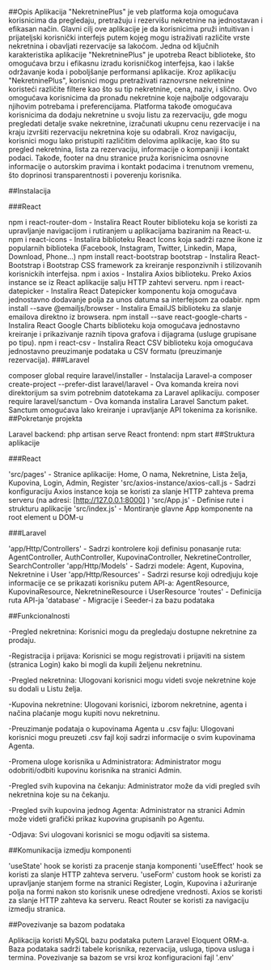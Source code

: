  ##Opis
  Aplikacija "NekretninePlus" je veb platforma koja omogućava korisnicima da pregledaju, pretražuju i rezervišu nekretnine na jednostavan i efikasan način. 
 	Glavni cilj ove aplikacije je da korisnicima pruži intuitivan i prijateljski korisnički interfejs putem kojeg mogu istraživati različite vrste nekretnina i obavljati rezervacije sa lakoćom.
 	Jedna od ključnih karakteristika aplikacije "NekretninePlus" je upotreba React biblioteke, što omogućava brzu i efikasnu izradu korisničkog interfejsa, kao i lakše održavanje koda i poboljšanje performansi aplikacije.
 	Kroz aplikaciju "NekretninePlus", korisnici mogu pretraživati raznovrsne nekretnine koristeći različite filtere kao što su tip nekretnine, cena, naziv, i slično. Ovo omogućava korisnicima da pronađu nekretnine koje najbolje odgovaraju njihovim potrebama i preferencijama.
 	Platforma takođe omogućava korisnicima da dodaju nekretnine u svoju listu za rezervaciju, gde mogu pregledati detalje svake nekretnine, izračunati ukupnu cenu rezervacije i na kraju izvršiti rezervaciju nekretnina koje su odabrali.
 	Kroz navigaciju, korisnici mogu lako pristupiti različitim delovima aplikacije, kao što su pregled nekretnina, lista za rezervaciju, informacije o kompaniji i kontakt podaci.
 	Takođe, footer na dnu stranice pruža korisnicima osnovne informacije o autorskim pravima i kontakt podacima i trenutnom vremenu, što doprinosi transparentnosti i poverenju korisnika.

##Instalacija

###React

npm i react-router-dom - Instalira React Router biblioteku koja se koristi za upravljanje navigacijom i rutiranjem u aplikacijama baziranim na React-u.
npm i react-icons - Instalira biblioteku React Icons koja sadrži razne ikone iz popularnih biblioteka (Facebook, Instagram, Twitter, Linkedin, Mapa, Download, Phone...)
npm install react-bootstrap bootstrap - Instalira React-Bootstrap i Bootstrap CSS framework za kreiranje responzivnih i stilizovanih korisnickih interfejsa.
npm i axios - Instalira Axios biblioteku. Preko Axios instance se iz React aplikacije salju HTTP zahtevi serveru.
npm i react-datepicker - Instalira React Datepicker komponentu koja omogućava jednostavno dodavanje polja za unos datuma sa interfejsom za odabir.
npm install --save @emailjs/browser - Instalira EmailJS biblioteku za slanje emailova direktno iz browsera.
npm install --save react-google-charts - Instalira React Google Charts biblioteku koja omogućava jednostavno kreiranje i prikazivanje raznih tipova grafova i dijagrama (usluge grupisane po tipu).
npm i react-csv - Instalira React CSV biblioteku koja omogućava jednostavno preuzimanje podataka u CSV formatu (preuzimanje rezervacija).
###Laravel

composer global require laravel/installer - Instalacija Laravel-a
composer create-project --prefer-dist laravel/laravel - Ova komanda kreira novi direktorijum sa svim potrebnim datotekama za Laravel aplikaciju.
composer require laravel/sanctum - Ova komanda instalira Laravel Sanctum paket. Sanctum omogućava lako kreiranje i upravljanje API tokenima za korisnike.
##Pokretanje projekta

Laravel backend: php artisan serve
React frontend: npm start
##Struktura aplikacije

###React

'src/pages' - Stranice aplikacije: Home, O nama, Nekretnine, Lista želja, Kupovina, Login, Admin, Register
'src/axios-instance/axios-call.js - Sadrzi konfiguraciju Axios instance koja se koristi za slanje HTTP zahteva prema serveru (na adresi: [http://127.0.0.1:8000] )
'src/App.js' - Definise rute i strukturu aplikacije
'src/index.js' - Montiranje glavne App komponente na root element u DOM-u

###Laravel

'app/Http/Controllers' - Sadrzi kontrolere koji definisu ponasanje ruta: AgentController, AuthController, KupovinaController, NekretineController, SearchController
'app/Http/Models' - Sadrzi modele: Agent, Kupovina, Nekretnine i User
'app/Http/Resources' - Sadrzi resurse koji odredjuju koje informacije ce se prikazati korisniku putem API-a: AgentResource, KupovinaResource, NekretnineResource i  UserResource
'routes' - Definicija ruta API-ja
'database' - Migracije i Seeder-i za bazu podataka


##Funkcionalnosti

-Pregled nekretnina: Korisnici mogu da pregledaju dostupne nekretnine za prodaju.

-Registracija i prijava: Korisnici se mogu registrovati i prijaviti na sistem (stranica Login) kako bi mogli da kupili željenu nekretninu.

-Pregled nekretnina: Ulogovani korisnici mogu videti svoje nekretnine koje su dodali u Listu želja.

-Kupovina nekretnine: Ulogovani korisnici, izborom nekretnine, agenta i načina plaćanje mogu kupiti novu nekretninu.

-Preuzimanje podataja o kupovinama Agenta u .csv fajlu: Ulogovani korisnici mogu preuzeti .csv fajl koji sadrzi informacije o svim kupovinama Agenta.

-Promena uloge korisnika u Administratora: Administrator mogu odobriti/odbiti kupovinu korisnika na stranici Admin.

-Pregled svih kupovina na čekanju: Administrator može da vidi pregled svih nekretnina koje su na čekanju.

-Pregled svih kupovina jednog Agenta: Administrator na stranici Admin može videti grafički prikaz kupovina grupisanih po Agentu.

-Odjava: Svi ulogovani korisnici se mogu odjaviti sa sistema.

##Komunikacija izmedju komponenti

'useState' hook se koristi za pracenje stanja komponenti
'useEffect' hook se koristi za slanje HTTP zahteva serveru.
'useForm' custom hook se koristi za upravljanje stanjem forme na stranici Register, Login, Kupovina i ažuriranje polja na formi nakon sto korisnik unese odredjene vrednosti.
Axios se koristi za slanje HTTP zahteva ka serveru.
React Router se koristi za navigaciju izmedju stranica.

##Povezivanje sa bazom podataka

Aplikacija koristi MySQL bazu podataka putem Laravel Eloquent ORM-a. Baza podataka sadrži tabele korisnika, rezervacija, usluga, tipova usluga i termina. Povezivanje sa bazom se vrsi kroz konfiguracioni fajl '.env'
